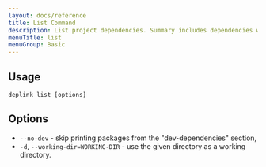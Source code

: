 ```yaml
---
layout: docs/reference
title: List Command
description: List project dependencies. Summary includes dependencies which aren't directly defined in the deplink.json file (nested dependencies).
menuTitle: list
menuGroup: Basic
---
```


Usage
-----

```
deplink list [options]
```

Options
-------

- `--no-dev` - skip printing packages from the "dev-dependencies" section,
- `-d`, `--working-dir=WORKING-DIR` - use the given directory as a working directory.
